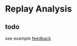 # Replay Analysis

## todo

see example [feedback](./examples/CAE7013011EFA9DB5C4584B38DA4222F.feedback.md)
